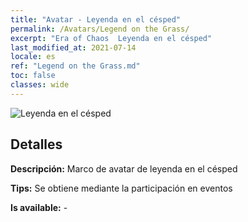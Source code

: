```yaml
---
title: "Avatar - Leyenda en el césped"
permalink: /Avatars/Legend on the Grass/
excerpt: "Era of Chaos  Leyenda en el césped"
last_modified_at: 2021-07-14
locale: es
ref: "Legend on the Grass.md"
toc: false
classes: wide
---
```

 ![Leyenda en el césped](/images/a/avatarFrame_64.png)

## Detalles

 **Descripción:** Marco de avatar de leyenda en el césped 

 **Tips:** Se obtiene mediante la participación en eventos 

 **Is available:**  - 


